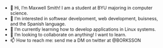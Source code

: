 - 👋 Hi, I’m Maxwell Smith! I am a student at BYU majoring in computer science.
- 👀 I’m interested in softwear develpoment, web development, buisness, and the Spanish language.
- 🌱 I’m currently learning how to develop applications in Linux systems.
- 💞️ I’m looking to collaborate on anything! I want to learn.
- 📫 How to reach me: send me a DM on twitter at @BORKSSON
